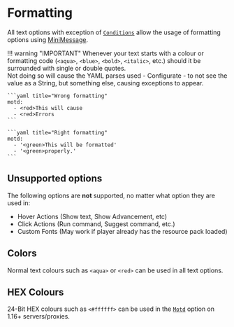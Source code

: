 # Formatting

All text options with exception of [`Conditions`](../#conditions) allow the usage of formatting options using [MiniMessage].

!!! warning "IMPORTANT"
    Whenever your text starts with a colour or formatting code (`<aqua>`, `<blue>`, `<bold>`, `<italic>`, etc.) should it be surrounded with single or double quotes.  
    Not doing so will cause the YAML parses used - Configurate - to not see the value as a String, but something else, causing exceptions to appear.
    
    ```yaml title="Wrong formatting"
    motd:
      - <red>This will cause
      - <red>Errors
    ```

    ```yaml title="Right formatting"
    motd:
      - '<green>This will be formatted'
      - '<green>properly.'
    ```

## Unsupported options

The following options are **not** supported, no matter what option they are used in:

- Hover Actions (Show text, Show Advancement, etc)
- Click Actions (Run command, Suggest command, etc.)
- Custom Fonts (May work if player already has the resource pack loaded)

## Colors

Normal text colours such as `<aqua>` or `<red>` can be used in all text options.  

## HEX Colours

24-Bit HEX colours such as `<#ffffff>` can be used in the [`Motd`](../#motd) option on 1.16+ servers/proxies.

[MiniMessage]: https://docs.adventure.kyori.net/minimessage/index.html